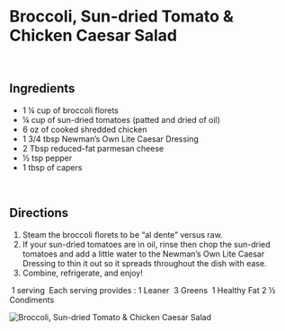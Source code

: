 # Broccoli, Sun-dried Tomato & Chicken Caesar Salad⁣
⁠
## ⁣Ingredients
* 1 ¼ cup of broccoli florets⁣⁠
* ¼ cup of sun-dried tomatoes (patted and dried of oil)⁣⁠
* 6 oz of cooked shredded chicken ⁣⁠
* 1 3/4 tbsp Newman’s Own Lite Caesar Dressing⁣⁠
* 2 Tbsp reduced-fat parmesan cheese ⁣⁠
* ½ tsp pepper⁣⁠
* 1 tbsp of capers⁣⁠

⁣⁠
## Directions⁠
1. Steam the broccoli florets to be “al dente” versus raw. ⁠
2. If your sun-dried tomatoes are in oil, rinse then chop the sun-dried tomatoes and add a little water to the Newman’s Own Lite Caesar Dressing to thin it out so it spreads throughout the dish with ease. 
3. Combine, refrigerate, and enjoy! ⁣⁠

⁣⁠
1 serving ⁠
Each serving provides :⁣⁠
1 Leaner ⁠
3 Greens ⁠
1 Healthy Fat ⁠
2 ½ Condiments

![Broccoli, Sun-dried Tomato & Chicken Caesar Salad⁣](./Broccoli,%20Sun-dried%20Tomato%20&%20Chicken%20Caesar%20Salad⁣.png)

